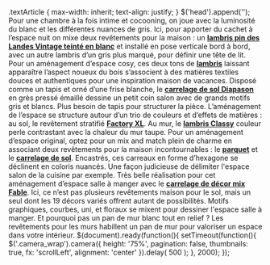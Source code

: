 ##
.textArticle {
max-width: inherit;
text-align: justify;
}
$('head').append('<link rel="stylesheet" href="https://www.lapeyre.fr/img/contrib/freehtml/js/diaporama/css/camera.css" type="text/css" />');
Pour une chambre à la fois intime et cocooning, on joue avec la luminosité du blanc et les différentes nuances de gris. Ici, pour apporter du cachet à l’espace nuit on mixe deux revêtements pour la maison : un [**lambris pin des Landes Vintage teinté en blanc**](https://www.lapeyre.fr/Lambris-Vintage-chinchilla-brut-de-sciage-FPC372621) et installé en pose verticale bord à bord, avec un autre lambris d’un gris plus marqué, pour définir une tête de lit. Pour un aménagement d’espace cosy, ces deux tons de [**lambris**](/sols-murs-CCU0007/lambris-revetements-muraux-CCN0088) laissant apparaître l’aspect noueux du bois s’associent à des matières textiles douces et authentiques pour une inspiration maison de vacances.
Disposé comme un tapis et orné d’une frise blanche, le [**carrelage de sol Diapason**](/carrelage-diapason-grand-motif-20-x-20-cm-FPC280271) en grès pressé émaillé dessine un petit coin salon avec de grands motifs gris et blancs. Plus besoin de tapis pour structurer la pièce.
L’aménagement de l’espace se structure autour d’un trio de couleurs et d’effets de matières : au sol, le revêtement stratifié [**Factory XL**](/sol-stratifie-factory-xl-silence-chene-celtique-graphite-FPC445643). Au mur, le [**lambris Classy**](/lambris-classy-perle-hydrocire-FPC444204) couleur perle contrastant avec la chaleur du mur taupe.
Pour un aménagement d’espace original, optez pour un mix and match plein de charme en associant deux revêtements pour la maison incontournables : le [**parquet**](/sols-murs-CCU0007/parquets-CCN0071) et le [**carrelage de sol**](/carrelage-faro-45-x-45-cm-FPC642994). Encastrés, ces carreaux en forme d’hexagone se déclinent en coloris nuancés. Une façon judicieuse de délimiter l'espace salon de la cuisine par exemple.
Très belle réalisation pour cet aménagement d’espace salle à manger avec le [**carrelage de décor mix Fable**](https://www.lapeyre.fr/carrelage-decor-mix-fable-138-x-138-cm-FPC642820). Ici, ce n’est pas plusieurs revêtements maison pour le sol, mais un seul dont les 19 décors variés offrent autant de possibilités. Motifs graphiques, courbes, uni, et floraux se mixent pour dessiner l'espace salle à manger.
Et pourquoi pas un pan de mur blanc tout en relief ? Les revêtements pour les murs habillent un pan de mur pour valoriser un espace dans votre intérieur.
$(document).ready(function(){
setTimeout(function(){
$('.camera_wrap').camera({
height: '75%',
pagination: false,
thumbnails: true,
fx: 'scrollLeft',
alignment: 'center'
}).delay( 500 );
}, 2000);
});